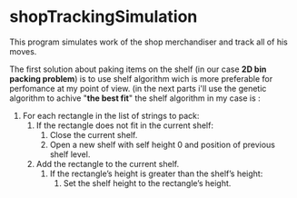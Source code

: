 # shopTrackingSimulation
This program simulates work of the shop merchandiser and track all of his moves.

The first solution about paking items on the shelf (in our case <b>2D bin packing problem</b>) is to use shelf algorithm 
wich is more preferable for perfomance at my point of view. (in the next parts i'll use the genetic algorithm to achive "<b>the best fit</b>" 
the shelf algorithm in my case is :
<ol>
<li>For each rectangle in the list of strings to pack:

<ol>
<li>If the rectangle does not fit in the current shelf:

<ol>
<li>Close the current shelf.</li>
<li>Open a new shelf with self height 0 and position of previous shelf level.</li>
</ol>
</li>
<li>Add the rectangle to the current shelf.

<ol>
<li>If the rectangle’s height is greater than the shelf’s height:

<ol>
<li>Set the shelf height to the rectangle’s height.</li>
</ol></li>
</ol></li>
</ol></li>
